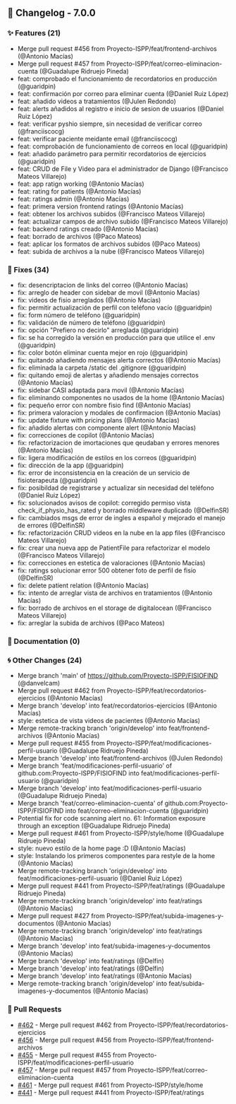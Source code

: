 ## 🚀 Changelog - 7.0.0

### ✨ Features (21)
- Merge pull request #456 from Proyecto-ISPP/feat/frontend-archivos (@Antonio Macías)
- Merge pull request #457 from Proyecto-ISPP/feat/correo-eliminacion-cuenta (@Guadalupe Ridruejo Pineda)
- feat: comprobado el funcionamiento de recordatorios en producción (@guaridpin)
- feat: confirmación por correo para eliminar cuenta (@Daniel Ruiz López)
- feat: añadido videos a tratamientos (@Julen Redondo)
- feat: alerts añadidos al registro e inicio de sesion de usuarios (@Daniel Ruiz López)
- feat: verificar pyshio siempre, sin necesidad de verificar correo (@franciiscocg)
- feat: verificar paciente meidante email (@franciiscocg)
- feat: comprobación de funcionamiento de correos en local (@guaridpin)
- feat: añadido parámetro para permitir recordatorios de ejercicios (@guaridpin)
- feat: CRUD de File y Video para el administrador de Django (@Francisco Mateos Villarejo)
- feat: app ratign working (@Antonio Macías)
- feat: rating for patients (@Antonio Macías)
- feat: ratings admin (@Antonio Macías)
- feat: primera version frontend ratings (@Antonio Macías)
- feat: obtener los archivos subidos (@Francisco Mateos Villarejo)
- feat: actualizar campos de archivo subido (@Francisco Mateos Villarejo)
- feat: backend ratings creado (@Antonio Macías)
- feat: borrado de archivos (@Paco Mateos)
- feat: aplicar los formatos de archivos subidos (@Paco Mateos)
- feat: subida de archivos a la nube (@Francisco Mateos Villarejo)
### 🐛 Fixes (34)
- fix: desencriptacion de links del correo (@Antonio Macías)
- fix: arreglo de header con sidebar de movil (@Antonio Macías)
- fix: videos de fisio arreglados (@Antonio Macías)
- fix: permitir actualización de perfil con teléfono vacío (@guaridpin)
- fix: form número de teléfono (@guaridpin)
- fix: validación de número de teléfono (@guaridpin)
- fix: opción "Prefiero no decirlo" arreglada (@guaridpin)
- fix: se ha corregido la versión en producción para que utilice el .env (@guaridpin)
- fix: color botón eliminar cuenta mejor en rojo (@guaridpin)
- fix: quitando añadiendo mensajes alerta correctos (@Antonio Macías)
- fix: eliminada la carpeta /static del .gitignore (@guaridpin)
- fix: quitando emoji de alertas y añadiendo mensajes correctos (@Antonio Macías)
- fix: sidebar CASI adaptada para movil (@Antonio Macías)
- fix: eliminando componentes no usados de la home (@Antonio Macías)
- fix: pequeño error con nombre fisio find (@Antonio Macías)
- fix: primera valoracion y modales de confirmacion (@Antonio Macías)
- fix: update fixture with pricing plans (@Antonio Macías)
- fix: añadido alertas con componente alert (@Antonio Macías)
- fix: correcciones de copilot (@Antonio Macías)
- fix: refactorizacion de imortaciones que qeudaban y errores menores (@Antonio Macías)
- fix: ligera modificación de estilos en los correos (@guaridpin)
- fix: dirección de la app (@guaridpin)
- fix: error de inconsistencia en la creación de un servicio de fisioterapeuta (@guaridpin)
- fix: posibildad de registrarse y actualizar sin necesidad del teléfono (@Daniel Ruiz López)
- fix: solucionados avisos de copilot: corregido permiso vista check_if_physio_has_rated y borrado middleware duplicado (@DelfinSR)
- fix: cambiados msgs de error de ingles a español y mejorado el manejo de errores (@DelfinSR)
- fix: refactorización CRUD videos en la nube en la app files (@Francisco Mateos Villarejo)
- fix: crear una nueva app de PatientFile para refactorizar el modelo (@Francisco Mateos Villarejo)
- fix: correcciones en estetica de valoraciones (@Antonio Macías)
- fix: ratings solucionar error 500 obtener foto de perfil de fisio (@DelfinSR)
- fix: delete patient relation (@Antonio Macías)
- fix:  intento de arreglar vista de archivos en tratamientos (@Antonio Macías)
- fix: borrado de archivos en el storage de digitalocean (@Francisco Mateos Villarejo)
- fix: arreglar la subida de archivos (@Paco Mateos)
### 📖 Documentation (0)

### 🌀 Other Changes (24)
- Merge branch 'main' of https://github.com/Proyecto-ISPP/FISIOFIND (@danvelcam)
- Merge pull request #462 from Proyecto-ISPP/feat/recordatorios-ejercicios (@Antonio Macías)
- Merge branch 'develop' into feat/recordatorios-ejercicios (@Antonio Macías)
- style: estetica de vista videos de pacientes (@Antonio Macías)
- Merge remote-tracking branch 'origin/develop' into feat/frontend-archivos (@Antonio Macías)
- Merge pull request #455 from Proyecto-ISPP/feat/modificaciones-perfil-usuario (@Guadalupe Ridruejo Pineda)
- Merge branch 'develop' into feat/frontend-archivos (@Julen Redondo)
- Merge branch 'feat/modificaciones-perfil-usuario' of github.com:Proyecto-ISPP/FISIOFIND into feat/modificaciones-perfil-usuario (@guaridpin)
- Merge branch 'develop' into feat/modificaciones-perfil-usuario (@Guadalupe Ridruejo Pineda)
- Merge branch 'feat/correo-eliminacion-cuenta' of github.com:Proyecto-ISPP/FISIOFIND into feat/correo-eliminacion-cuenta (@guaridpin)
- Potential fix for code scanning alert no. 61: Information exposure through an exception (@Guadalupe Ridruejo Pineda)
- Merge pull request #461 from Proyecto-ISPP/style/home (@Guadalupe Ridruejo Pineda)
- style: nuevo estilo de la home page :D (@Antonio Macías)
- style: Instalando los primeros componentes para restyle de la home (@Antonio Macías)
- Merge remote-tracking branch 'origin/develop' into feat/modificaciones-perfil-usuario (@Daniel Ruiz López)
- Merge pull request #441 from Proyecto-ISPP/feat/ratings (@Guadalupe Ridruejo Pineda)
- Merge remote-tracking branch 'origin/develop' into feat/ratings (@Antonio Macías)
- Merge pull request #427 from Proyecto-ISPP/feat/subida-imagenes-y-documentos (@Antonio Macías)
- Merge remote-tracking branch 'origin/develop' into feat/ratings (@Antonio Macías)
- Merge branch 'develop' into feat/subida-imagenes-y-documentos (@Antonio Macías)
- Merge branch 'develop' into feat/ratings (@Delfin)
- Merge branch 'develop' into feat/ratings (@Delfin)
- Merge branch 'develop' into feat/ratings (@Antonio Macías)
- Merge remote-tracking branch 'origin/develop' into feat/subida-imagenes-y-documentos (@Antonio Macías)
### 🔗 Pull Requests
- [#462](https://github.com/Proyecto-ISPP/FISIOFIND/pull/462) - Merge pull request #462 from Proyecto-ISPP/feat/recordatorios-ejercicios
- [#456](https://github.com/Proyecto-ISPP/FISIOFIND/pull/456) - Merge pull request #456 from Proyecto-ISPP/feat/frontend-archivos
- [#455](https://github.com/Proyecto-ISPP/FISIOFIND/pull/455) - Merge pull request #455 from Proyecto-ISPP/feat/modificaciones-perfil-usuario
- [#457](https://github.com/Proyecto-ISPP/FISIOFIND/pull/457) - Merge pull request #457 from Proyecto-ISPP/feat/correo-eliminacion-cuenta
- [#461](https://github.com/Proyecto-ISPP/FISIOFIND/pull/461) - Merge pull request #461 from Proyecto-ISPP/style/home
- [#441](https://github.com/Proyecto-ISPP/FISIOFIND/pull/441) - Merge pull request #441 from Proyecto-ISPP/feat/ratings
